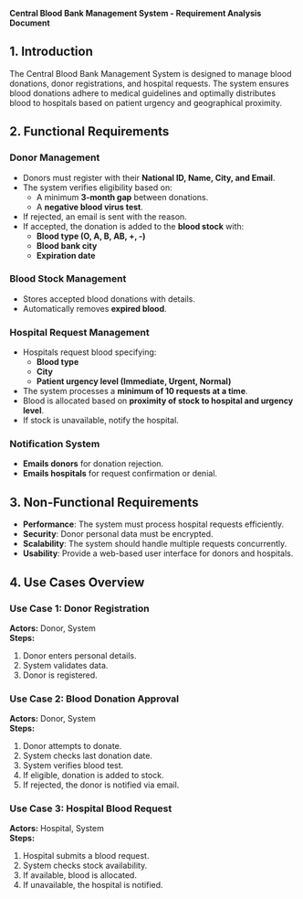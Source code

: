 **Central Blood Bank Management System - Requirement Analysis Document**

## **1. Introduction**
The Central Blood Bank Management System is designed to manage blood donations, donor registrations, and hospital requests. The system ensures blood donations adhere to medical guidelines and optimally distributes blood to hospitals based on patient urgency and geographical proximity.

## **2. Functional Requirements**
### **Donor Management**
- Donors must register with their **National ID, Name, City, and Email**.
- The system verifies eligibility based on:
  - A minimum **3-month gap** between donations.
  - A **negative blood virus test**.
- If rejected, an email is sent with the reason.
- If accepted, the donation is added to the **blood stock** with:
  - **Blood type (O, A, B, AB, +, -)**
  - **Blood bank city**
  - **Expiration date**

### **Blood Stock Management**
- Stores accepted blood donations with details.
- Automatically removes **expired blood**.

### **Hospital Request Management**
- Hospitals request blood specifying:
  - **Blood type**
  - **City**
  - **Patient urgency level (Immediate, Urgent, Normal)**
- The system processes a **minimum of 10 requests at a time**.
- Blood is allocated based on **proximity of stock to hospital and urgency level**.
- If stock is unavailable, notify the hospital.

### **Notification System**
- **Emails donors** for donation rejection.
- **Emails hospitals** for request confirmation or denial.

## **3. Non-Functional Requirements**
- **Performance**: The system must process hospital requests efficiently.
- **Security**: Donor personal data must be encrypted.
- **Scalability**: The system should handle multiple requests concurrently.
- **Usability**: Provide a web-based user interface for donors and hospitals.

## **4. Use Cases Overview**
### **Use Case 1: Donor Registration**
**Actors:** Donor, System  
**Steps:**
1. Donor enters personal details.
2. System validates data.
3. Donor is registered.

### **Use Case 2: Blood Donation Approval**
**Actors:** Donor, System  
**Steps:**
1. Donor attempts to donate.
2. System checks last donation date.
3. System verifies blood test.
4. If eligible, donation is added to stock.
5. If rejected, the donor is notified via email.

### **Use Case 3: Hospital Blood Request**
**Actors:** Hospital, System  
**Steps:**
1. Hospital submits a blood request.
2. System checks stock availability.
3. If available, blood is allocated.
4. If unavailable, the hospital is notified.
